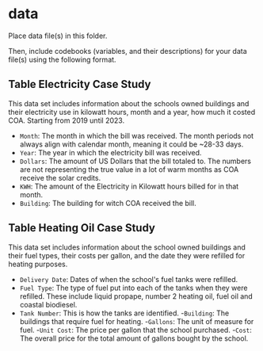# data

Place data file(s) in this folder.

Then, include codebooks (variables, and their descriptions) for your data file(s)
using the following format.

## Table Electricity Case Study

This data set includes information about the schools owned buildings and their electricity use in kilowatt hours, month and a year, how much it costed COA. Starting from 2019 until 2023. 

- `Month`: The month in which the bill was received. The month periods not always align with calendar month, meaning it could be ~28-33 days. 
- `Year`: The year in which the electricity bill was received.
- `Dollars`: The amount of US Dollars that the bill totaled to. The numbers are not representing the true value in a lot of warm months as COA receive the solar credits.
- `KWH`: The amount of the Electricity in Kilowatt hours billed for in that month.
- `Building`: The building for witch COA received the bill.

## Table Heating Oil Case Study

This data set includes information about the school owned buildings and their fuel types, their costs per gallon, and the date they were refilled for heating purposes. 

- `Delivery Date`: Dates of when the school's fuel tanks were refilled. 
- `Fuel Type`: The type of fuel put into each of the tanks when they were refilled. These include liquid propape, number 2 heating oil, fuel oil and coastal biodiesel. 
- `Tank Number`: This is how the tanks are identified.
-`Building`: The buildings that require fuel for heating. 
-`Gallons`: The unit of measure for fuel. 
-`Unit Cost`: The price per gallon that the school purchased. 
-`Cost`: The overall price for the total amount of gallons bought by the school. 

